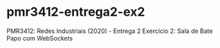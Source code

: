 # pmr3412-entrega2-ex2
PMR3412: Redes Industriais (2020) - Entrega 2 Exercício 2: Sala de Bate Papo com WebSockets

